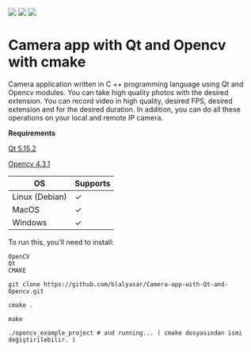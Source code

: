 ![](https://img.shields.io/badge/C%2B%2B-00599C?style=for-the-badge&logo=c%2B%2B&logoColor=white)
![](https://img.shields.io/badge/opencv-%3CCOLOR%3E)
![](https://img.shields.io/badge/cmake-%3CCOLOR%3E)
# Camera app with Qt and Opencv with cmake


Camera application written in C ++ programming language using Qt and Opencv modules. You can take high quality photos with the desired extension. You can record video in high quality, desired FPS, desired extension and for the desired duration. In addition, you can do all these operations on your local and remote IP camera.

**Requirements**

[Qt 5.15.2](https://www.qt.io/download-open-source)

[Opencv 4.3.1](https://opencv.org/releases/)

|        OS      |   Supports  |
| ---------------| ----------- |
| Linux (Debian) |      ✓      |
| MacOS          |      ✓      |
| Windows        |      ✓      |

To run this, you'll need to install:

    OpenCV
    Qt
    CMAKE
```
git clone https://github.com/blalyasar/Camera-app-with-Qt-and-Opencv.git

cmake .

make

./opencv_example_project # and running... ( cmake dosyasından ismi değiştirilebilir. )

```
